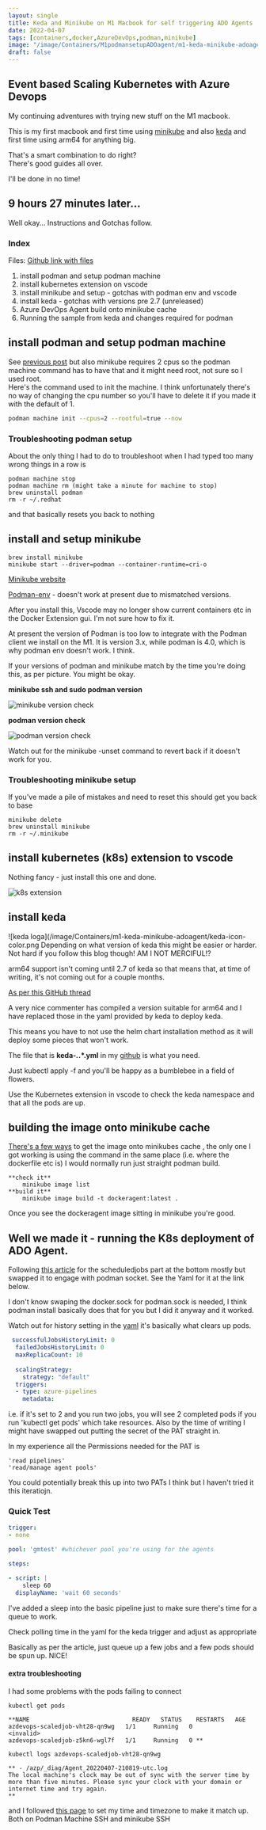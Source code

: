 ```yaml
---
layout: single
title: Keda and Minikube on M1 Macbook for self triggering ADO Agents
date: 2022-04-07 
tags: [containers,docker,AzureDevOps,podman,minikube]
image: "/image/Containers/M1podmansetupADOagent/m1-keda-minikube-adoagent/keda-icon-color.png"
draft: false
---
```


## Event based Scaling Kubernetes with Azure Devops 

My continuing adventures with trying new stuff on the M1 macbook. 

This is my first macbook and first time using [minikube](https://minikube.sigs.k8s.io/docs/) and also [keda](https://keda.sh) and first time using arm64 for anything big. 

That's a smart combination to do right? \
There's good guides all over. 

I'll be done in no time!

## 9 hours 27 minutes later...

Well okay... 
Instructions and Gotchas follow.

### Index 
Files: [Github link with files](https://github.com/gabrielmccoll/AzureDevopsContainerAgent)

1. install podman and setup podman machine
2. install kubernetes extension on vscode
3. install minikube and setup - gotchas with podman env and vscode
4. install keda - gotchas with versions pre 2.7 (unreleased)
5. Azure DevOps Agent build onto minikube cache
6. Running the sample from keda and changes required for podman


## install podman and setup podman machine

See [previous post](https://cloudconfusion.co.uk/containers/2022-04-04-m1-macbook-air-ado-agent-podman-container/) but also minikube requires 2 cpus so the podman machine command has to have that and it might need root, not sure so I used root.  
Here's the command used to init the machine. 
I think unfortunately there's no way of changing the cpu number so you'll have to delete it if you made it with the default of 1. 

```bash
podman machine init --cpus=2 --rootful=true --now
```


### Troubleshooting podman setup


About the only thing I had to do to troubleshoot when I had typed too many wrong things in a row is 
```
podman machine stop
podman machine rm (might take a minute for machine to stop)
brew uninstall podman
rm -r ~/.redhat
```
and that basically resets you back to nothing

## install and setup minikube 

```
brew install minikube
minikube start --driver=podman --container-runtime=cri-o
```
[Minikube website](https://minikube.sigs.k8s.io/docs/drivers/podman/)

[Podman-env](https://minikube.sigs.k8s.io/docs/commands/podman-env/) - doesn't work at present due to mismatched versions. 

After you install this, Vscode may no longer show current containers etc in the Docker Extension gui.
I'm not sure how to fix it.

At present the version of Podman is too low to integrate with the Podman client we install on the M1.
It is version 3.x, while podman is 4.0, which is why podman env doesn't work.  I think. 

If your versions of podman and minikube match by the time you're doing this, as per picture. You might be okay.

**minikube ssh and sudo podman version**

![minikube version check](/image/Containers/m1-keda-minikube-adoagent/minikubeversioncheck.png)

**podman version check**

![podman version check](/image/Containers/m1-keda-minikube-adoagent/podman-version-check.png)

Watch out for the minikube -unset command to revert back if it doesn't work for you. 

### Troubleshooting minikube setup

If you've made a pile of mistakes and need to reset this should get you back to base
``` 
minikube delete
brew uninstall minikube
rm -r ~/.minikube 
```
## install kubernetes (k8s) extension to vscode

Nothing fancy - just install this one and done.

![k8s extension](/image/Containers/m1-keda-minikube-adoagent/dockerext.png)

## install keda 

![keda loga](/image/Containers/m1-keda-minikube-adoagent/keda-icon-color.png
Depending on what version of keda this might be easier or harder. Not hard if you follow this blog though!
AM I NOT MERCIFUL!?

arm64 support isn't coming until 2.7 of keda so that means that, at time of writing, it's not coming out for a couple months.  

[As per this GitHub thread](https://github.com/kedacore/keda/issues/779#) 

A very nice commenter has compiled a version suitable for arm64 and I have replaced those in the yaml provided by keda to deploy keda. 

This means you have to not use the helm chart installation method as it will deploy some pieces that won't work. 

  The file that is **keda-*.*.*.yml** in my [github](https://github.com/gabrielmccoll/AzureDevopsContainerAgent/tree/main/k8s) is what you need. 

Just kubectl apply -f and you'll be happy as a bumblebee in a field of flowers.  

Use the Kubernetes extension in vscode to check the keda namespace and that all the pods are up.

## building the image onto minikube cache

[There's a few ways](https://minikube.sigs.k8s.io/docs/handbook/pushing/#8-building-images-to-in-cluster-container-runtime) to get the image onto minikubes cache , the only one I got working is using the command in the same place (i.e. where the dockerfile etc is) I would normally run just straight podman build. 
```
**check it**
    minikube image list
**build it**
    minikube image build -t dockeragent:latest . 
```

Once you see the dockeragent image sitting in minikube you're good.

## Well we made it - running the K8s deployment of ADO Agent.

Following [this article](https://keda.sh/blog/2021-05-27-azure-pipelines-scaler/) for the scheduledjobs part at the bottom mostly but swapped it to engage with podman socket. See the Yaml for it at the link below. 

I don't know swaping the docker.sock for podman.sock is needed, I think podman install basically does that for you but I did it anyway and it worked. 


Watch out for history setting in the [yaml](https://github.com/gabrielmccoll/AzureDevopsContainerAgent/blob/main/k8s/K8ADO.yml) it's basically what clears up pods.

```yaml
 successfulJobsHistoryLimit: 0
  failedJobsHistoryLimit: 0
  maxReplicaCount: 10   
  
  scalingStrategy:
    strategy: "default"               
  triggers:
  - type: azure-pipelines
    metadata:
```

i.e. if it's set to 2 and you run two jobs, you will see 2 completed pods if you run 'kubectl get pods' which take resources.
Also by the time of writing I might have swapped out putting the secret of the PAT straight in.  

In my experience all the Permissions needed for the PAT is 
```
'read pipelines' 
'read/manage agent pools' 
```
You could potentially break this up into two PATs I think but I haven't tried it this iteratiojn. 

### Quick Test

```yaml
trigger:
- none

pool: 'gmtest' #whichever pool you're using for the agents

steps:

- script: |
    sleep 60
  displayName: 'wait 60 seconds'

```

I've added a sleep into the basic pipeline just to make sure there's time for a queue to work.

Check polling time in the yaml for the keda trigger and adjust as appropriate

Basically as per the article, just queue up a few jobs and a few pods should be spun up. 
NICE!

#### extra troubleshooting

I had some problems with the pods failing to connect
```
kubectl get pods

**NAME                             READY   STATUS    RESTARTS   AGE
azdevops-scaledjob-vht28-qn9wg   1/1     Running   0          <invalid>
azdevops-scaledjob-z5kn6-wgl7f   1/1     Running   0 **

kubectl logs azdevops-scaledjob-vht28-qn9wg

** - /azp/_diag/Agent_20220407-210819-utc.log
The local machine's clock may be out of sync with the server time by more than five minutes. Please sync your clock with your domain or internet time and try again.
**
```
and I followed [this page](https://www.tecmint.com/set-time-timezone-and-synchronize-time-using-timedatectl-command/) to set my time and timezone to make it match up. Both on Podman Machine SSH and minikube SSH

